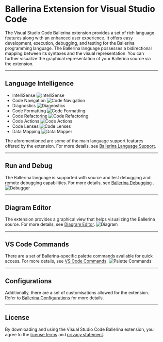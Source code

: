 # Ballerina Extension for Visual Studio Code

The Visual Studio Code Ballerina extension provides a set of rich language features along with an enhanced user experience. It offers easy development, execution, debugging, and testing for the Ballerina programming language. The Ballerina language possesses a bidirectional mapping between its syntaxes and the visual representation. You can further visualize the graphical representation of your Ballerina source via the extension.

---
## Language Intelligence
- IntelliSense
    ![IntelliSense](https://github.com/wso2/ballerina-plugin-vscode/blob/main/resources/images/intellisense.gif?raw=true)
- Code Navigation
    ![Code Navigation](https://github.com/wso2/ballerina-plugin-vscode/blob/main/resources/images/code-navigation.gif?raw=true)
- Diagnostics
    ![Diagnostics](https://github.com/wso2/ballerina-plugin-vscode/blob/main/resources/images/diagnostics.gif?raw=true)
- Code Formatting
    ![Code Formatting](https://github.com/wso2/ballerina-plugin-vscode/blob/main/resources/images/code-formatting.gif?raw=true)
- Code Refactoring
    ![Code Refactoring](https://github.com/wso2/ballerina-plugin-vscode/blob/main/resources/images/code-refactoring.gif?raw=true)
- Code Actions
    ![Code Actions](https://github.com/wso2/ballerina-plugin-vscode/blob/main/resources/images/code-action.gif?raw=true)
- Code Lenses
    ![Code Lenses](https://github.com/wso2/ballerina-plugin-vscode/blob/main/resources/images/code-lens.gif?raw=true)
- Data Mapping
    ![Data Mapper](https://github.com/wso2/ballerina-plugin-vscode/blob/main/resources/images/data-mapper.gif?raw=true)

The aforementioned are some of the main language support features offered by the extension. For more details, see [Ballerina Language Support](https://ballerina.io/learn/tooling-guide/visual-studio-code-extension/language-support/).

---
## Run and Debug
The Ballerina language is supported with source and test debugging and remote debugging capabilities. For more details, see [Ballerina Debugging](https://ballerina.io/learn/tooling-guide/visual-studio-code-extension/debugging/) .
![Debugger](https://github.com/wso2/ballerina-plugin-vscode/blob/main/resources/images/debugger.gif?raw=true)

---
## Diagram Editor
The extension provides a graphical view that helps visualizing the Ballerina source. For more details, see [Diagram Editor](https://ballerina.io/learn/tooling-guide/visual-studio-code-extension/diagram-editor/).
![Diagram](https://github.com/wso2/ballerina-plugin-vscode/blob/main/resources/images/diagram.gif?raw=true)

---
## VS Code Commands
There are a set of Ballerina-specific palette commands available for quick access. For more details, see [VS Code Commands](https://ballerina.io/learn/tooling-guide/visual-studio-code-extension/vs-code-commands/).
![Palette Commands](https://github.com/wso2/ballerina-plugin-vscode/blob/main/resources/images/commands.gif?raw=true)

---
## Configurations
Additionally, there are a set of customisations allowed for the extension. Refer to [Ballerina Configurations](https://ballerina.io/learn/tooling-guide/visual-studio-code-extension/configurations/) for more details.

---
## License
By downloading and using the Visual Studio Code Ballerina extension, you agree to the [license terms](https://wso2.com/licenses/ballerina-vscode-plugin-2021-05-25/) and [privacy statement](https://wso2.com/privacy-policy).
